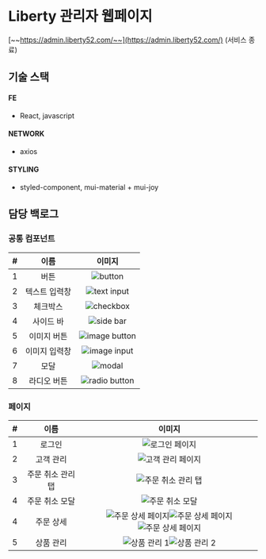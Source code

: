 # Liberty 관리자 웹페이지

[~~https://admin.liberty52.com/~~](https://admin.liberty52.com/) (서비스 종료)

## 기술 스택

#### FE

- React, javascript

#### NETWORK

- axios

#### STYLING

- styled-component, mui-material + mui-joy

## 담당 백로그

### 공통 컴포넌트

|  #  |     이름      |                       이미지                        |
| :-: | :-----------: | :-------------------------------------------------: |
|  1  |     버튼      |      ![button](./readme/component/button.png)       |
|  2  | 텍스트 입력창 |     ![text input](./readme/component/input.gif)     |
|  3  |   체크박스    |    ![checkbox](./readme/component/checkbox.gif)     |
|  4  |   사이드 바   |     ![side bar](./readme/component/sidebar.png)     |
|  5  |  이미지 버튼  | ![image button](./readme/component/imageButton.png) |
|  6  | 이미지 입력창 |  ![image input](./readme/component/imageInput.gif)  |
|  7  |     모달      |       ![modal](./readme/component/modal.png)        |
|  8  |  라디오 버튼  |    ![radio button](./readme/component/radio.gif)    |

### 페이지

|  #  |       이름        |                                                                    이미지                                                                     |
| :-: | :---------------: | :-------------------------------------------------------------------------------------------------------------------------------------------: |
|  1  |      로그인       |                                                   ![로그인 페이지](./readme/page/login.png)                                                   |
|  2  |     고객 관리     |                                                ![고객 관리 페이지](./readme/page/customer.png)                                                |
|  3  | 주문 취소 관리 탭 |                                                ![주문 취소 관리 탭](./readme/page/cancel.png)                                                 |
|  4  |  주문 취소 모달   |                                               ![주문 취소 모달](./readme/page/cancelModal.png)                                                |
|  4  |     주문 상세     | ![주문 상세 페이지](./readme/page/detail-1.png)![주문 상세 페이지](./readme/page/detail-2.png)![주문 상세 페이지](./readme/page/detail-3.png) |
|  5  |     상품 관리     |                            ![상품 관리 1](./readme/page/product-1.png)![상품 관리 2](./readme/page/product-2.png)                             |
